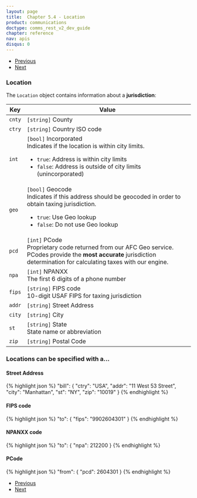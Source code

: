 ```yaml
---
layout: page
title:  Chapter 5.4 - Location
product: communications
doctype: comms_rest_v2_dev_guide
chapter: reference
nav: apis
disqus: 0
---
```


<ul class="pager">
  <li class="previous"><a href="/communications/dev-guide_rest_v2/reference/invoice/"><i class="glyphicon glyphicon-chevron-left"></i>Previous</a></li>
  <li class="next"><a href="/communications/dev-guide_rest_v2/reference/line-item/">Next<i class="glyphicon glyphicon-chevron-right"></i></a></li>
</ul>

<h3>Location</h3>

The <code>Location</code> object contains information about a <b>jurisdiction</b>:

<div class="mobile-table">
  <table class="styled-table">
    <thead>
      <tr>
        <th>Key</th>
        <th>Value</th>
      </tr>
    </thead>
    <tbody>
        <tr>
            <td><code>cnty</code></td>
            <td><code>[string]</code> County</td>
        </tr>
        <tr>
            <td><code>ctry</code></td>
            <td><code>[string]</code> Country ISO code
            </td>
        </tr>
        <tr>
            <td><code>int</code></td>
            <td><code>[bool]</code> Incorporated
                <br/>
                Indicates if the location is within city limits.
                <ul class="dev-guide-list">
                    <li><code>true</code>: Address is within city limits</li>
                    <li><code>false</code>: Address is outside of city limits (unincorporated)</li>
                </ul>
            </td>
        </tr>
        <tr>
            <td><code>geo</code></td>
            <td><code>[bool]</code> Geocode
                <br/>
                Indicates if this address should be geocoded in order to obtain taxing jurisdiction.
                <ul class="dev-guide-list">
                    <li><code>true</code>: Use Geo lookup</li>
                    <li><code>false</code>: Do not use Geo lookup</li>
                </ul>
            </td>
        </tr>
        <tr>
            <td><code>pcd</code></td>
            <td><code>[int]</code> PCode
                <br>
                Proprietary code returned from our AFC Geo service.  PCodes provide the <b>most accurate</b> jurisdiction determination for calculating taxes with our engine.
            </td>
        </tr>
        <tr>
            <td><code>npa</code></td>
            <td><code>[int]</code> NPANXX 
                <br/>
                The first 6 digits of a phone number
            </td>
        </tr>
        <tr>
            <td><code>fips</code></td>
            <td><code>[string]</code> FIPS code
            <br/>
            10-digit USAF FIPS for taxing jurisdiction
            </td>
        </tr>
        <tr>
            <td><code>addr</code></td>
            <td><code>[string]</code> Street Address</td>
        </tr>
        <tr>
            <td><code>city</code></td>
            <td><code>[string]</code> City</td>
        </tr>
        <tr>
            <td><code>st</code></td>
            <td><code>[string]</code> State
            <br/>
            State name or abbreviation
            </td>
        </tr>
        <tr>
            <td><code>zip</code></td>
            <td><code>[string]</code> Postal Code</td>
        </tr>
    </tbody>
  </table>
</div>
<h3>Locations can be specified with a...</h3>

<h4>Street Address</h4>
{% highlight json %}
"bill": {
  "ctry": "USA",
  "addr": "11 West 53 Street",
  "city": "Manhattan",
  "st": "NY",
  "zip": "10019"
}
{% endhighlight %}

<h4>FIPS code</h4>
{% highlight json %}
"to": {
  "fips": "9902604301"
}
{% endhighlight %}

<h4>NPANXX code</h4>
{% highlight json %}
"to": {
  "npa": 212200
}
{% endhighlight %}

<h4>PCode</h4>
{% highlight json %}
"from": {
  "pcd": 2604301
}
{% endhighlight %}

<ul class="pager">
  <li class="previous"><a href="/communications/dev-guide_rest_v2/reference/invoice/"><i class="glyphicon glyphicon-chevron-left"></i>Previous</a></li>
  <li class="next"><a href="/communications/dev-guide_rest_v2/reference/line-item/">Next<i class="glyphicon glyphicon-chevron-right"></i></a></li>
</ul>
